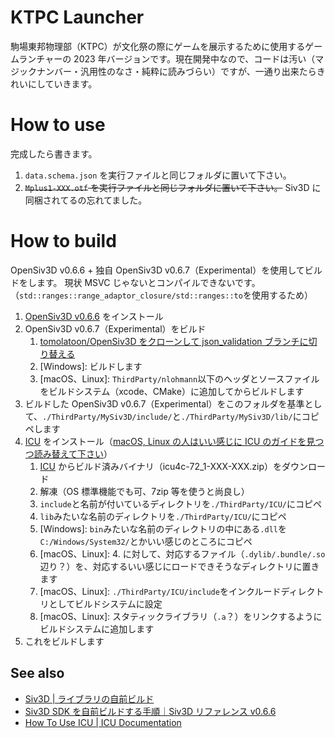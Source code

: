 # KTPC Launcher
駒場東邦物理部（KTPC）が文化祭の際にゲームを展示するために使用するゲームランチャーの 2023 年バージョンです。現在開発中なので、コードは汚い（マジックナンバー・汎用性のなさ・純粋に読みづらい）ですが、一通り出来たらきれいにしていきます。

# How to use
完成したら書きます。

1. `data.schema.json` を実行ファイルと同じフォルダに置いて下さい。
2. ~~`Mplus1-XXX.otf` を実行ファイルと同じフォルダに置いて下さい。~~ Siv3D に同梱されてるの忘れてました。

# How to build
OpenSiv3D v0.6.6 + 独自 OpenSiv3D v0.6.7（Experimental）を使用してビルドをします。
現状 MSVC じゃないとコンパイルできないです。（`std::ranges::range_adaptor_closure/std::ranges::to`を使用するため）

1. [OpenSiv3D v0.6.6](https://siv3d.github.io/ja-jp/download/windows/) をインストール
2. OpenSiv3D v0.6.7（Experimental）をビルド
   1. [tomolatoon/OpenSiv3D をクローンして json_validation ブランチに切り替える](https://github.com/tomolatoon/OpenSiv3D/tree/json_validation) 
   2. \[Windows\]: ビルドします
   3. \[macOS、Linux\]: `ThirdParty/nlohmann`以下のヘッダとソースファイルをビルドシステム（xcode、CMake）に追加してからビルドします
3. ビルドした OpenSiv3D v0.6.7（Experimental）をこのフォルダを基準として、`./ThirdParty/MySiv3D/include/`と`./ThirdParty/MySiv3D/lib/`にコピペします
4. [ICU](https://github.com/unicode-org/icu/releases) をインストール（[macOS, Linux の人はいい感じに ICU のガイドを見つつ読み替えて下さい](https://unicode-org.github.io/icu/userguide/icu/howtouseicu.html)）
   1. [ICU](https://github.com/unicode-org/icu/releases) からビルド済みバイナリ（icu4c-72_1-XXX-XXX.zip）をダウンロード
   2. 解凍（OS 標準機能でも可、7zip 等を使うと尚良し）
   3. `include`と名前が付いているディレクトリを`./ThirdParty/ICU/`にコピペ
   5. `lib`みたいな名前のディレクトリを`./ThirdParty/ICU/`にコピペ
   6. \[Windows\]: `bin`みたいな名前のディレクトリの中にある`.dll`を`C:/Windows/System32/`とかいい感じのところにコピペ
   7. \[macOS、Linux\]: 4. に対して、対応するファイル（`.dylib/.bundle/.so`辺り？）を、対応するいい感じにロードできそうなディレクトリに置きます
   4. \[macOS、Linux\]: `./ThirdParty/ICU/include`をインクルードディレクトリとしてビルドシステムに設定
   8. \[macOS、Linux\]: スタティックライブラリ（`.a`？）をリンクするようにビルドシステムに追加します
5. これをビルドします

## See also
- [Siv3D | ライブラリの自前ビルド](https://zenn.dev/reputeless/articles/article-build-siv3d)
- [Siv3D SDK を自前ビルドする手順｜Siv3D リファレンス v0.6.6](https://zenn.dev/reputeless/books/siv3d-documentation/viewer/build)
- [How To Use ICU | ICU Documentation](https://unicode-org.github.io/icu/userguide/icu/howtouseicu.html)